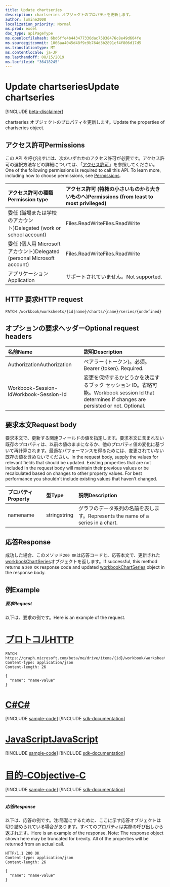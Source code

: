 ```yaml
---
title: Update chartseries
description: chartseries オブジェクトのプロパティを更新します。
author: lumine2008
localization_priority: Normal
ms.prod: excel
doc_type: apiPageType
ms.openlocfilehash: 6bd6ffe4b443477336dac75838476c8e49d604fe
ms.sourcegitcommit: 1066aa4045d48f9c9b764d3b2891cf4f806d17d5
ms.translationtype: MT
ms.contentlocale: ja-JP
ms.lasthandoff: 08/15/2019
ms.locfileid: "36418245"
---
```

# <a name="update-chartseries"></a><span data-ttu-id="4c5d6-103">Update chartseries</span><span class="sxs-lookup"><span data-stu-id="4c5d6-103">Update chartseries</span></span>

[!INCLUDE [beta-disclaimer](../../includes/beta-disclaimer.md)]

<span data-ttu-id="4c5d6-104">chartseries オブジェクトのプロパティを更新します。</span><span class="sxs-lookup"><span data-stu-id="4c5d6-104">Update the properties of chartseries object.</span></span>
## <a name="permissions"></a><span data-ttu-id="4c5d6-105">アクセス許可</span><span class="sxs-lookup"><span data-stu-id="4c5d6-105">Permissions</span></span>
<span data-ttu-id="4c5d6-p101">この API を呼び出すには、次のいずれかのアクセス許可が必要です。アクセス許可の選択方法などの詳細については、「[アクセス許可](/graph/permissions-reference)」を参照してください。</span><span class="sxs-lookup"><span data-stu-id="4c5d6-p101">One of the following permissions is required to call this API. To learn more, including how to choose permissions, see [Permissions](/graph/permissions-reference).</span></span>

|<span data-ttu-id="4c5d6-108">アクセス許可の種類</span><span class="sxs-lookup"><span data-stu-id="4c5d6-108">Permission type</span></span>      | <span data-ttu-id="4c5d6-109">アクセス許可 (特権の小さいものから大きいものへ)</span><span class="sxs-lookup"><span data-stu-id="4c5d6-109">Permissions (from least to most privileged)</span></span>              |
|:--------------------|:---------------------------------------------------------|
|<span data-ttu-id="4c5d6-110">委任 (職場または学校のアカウント)</span><span class="sxs-lookup"><span data-stu-id="4c5d6-110">Delegated (work or school account)</span></span> | <span data-ttu-id="4c5d6-111">Files.ReadWrite</span><span class="sxs-lookup"><span data-stu-id="4c5d6-111">Files.ReadWrite</span></span>    |
|<span data-ttu-id="4c5d6-112">委任 (個人用 Microsoft アカウント)</span><span class="sxs-lookup"><span data-stu-id="4c5d6-112">Delegated (personal Microsoft account)</span></span> | <span data-ttu-id="4c5d6-113">Files.ReadWrite</span><span class="sxs-lookup"><span data-stu-id="4c5d6-113">Files.ReadWrite</span></span>    |
|<span data-ttu-id="4c5d6-114">アプリケーション</span><span class="sxs-lookup"><span data-stu-id="4c5d6-114">Application</span></span> | <span data-ttu-id="4c5d6-115">サポートされていません。</span><span class="sxs-lookup"><span data-stu-id="4c5d6-115">Not supported.</span></span> |

## <a name="http-request"></a><span data-ttu-id="4c5d6-116">HTTP 要求</span><span class="sxs-lookup"><span data-stu-id="4c5d6-116">HTTP request</span></span>
<!-- { "blockType": "ignored" } -->
```http
PATCH /workbook/worksheets/{id|name}/charts/{name}/series/{undefined}
```
## <a name="optional-request-headers"></a><span data-ttu-id="4c5d6-117">オプションの要求ヘッダー</span><span class="sxs-lookup"><span data-stu-id="4c5d6-117">Optional request headers</span></span>
| <span data-ttu-id="4c5d6-118">名前</span><span class="sxs-lookup"><span data-stu-id="4c5d6-118">Name</span></span>       | <span data-ttu-id="4c5d6-119">説明</span><span class="sxs-lookup"><span data-stu-id="4c5d6-119">Description</span></span>|
|:-----------|:-----------|
| <span data-ttu-id="4c5d6-120">Authorization</span><span class="sxs-lookup"><span data-stu-id="4c5d6-120">Authorization</span></span>  | <span data-ttu-id="4c5d6-p102">ベアラー {トークン}。必須。</span><span class="sxs-lookup"><span data-stu-id="4c5d6-p102">Bearer {token}. Required.</span></span> |
| <span data-ttu-id="4c5d6-123">Workbook-Session-Id</span><span class="sxs-lookup"><span data-stu-id="4c5d6-123">Workbook-Session-Id</span></span>  | <span data-ttu-id="4c5d6-p103">変更を保持するかどうかを決定するブック セッション ID。省略可能。</span><span class="sxs-lookup"><span data-stu-id="4c5d6-p103">Workbook session Id that determines if changes are persisted or not. Optional.</span></span>|

## <a name="request-body"></a><span data-ttu-id="4c5d6-126">要求本文</span><span class="sxs-lookup"><span data-stu-id="4c5d6-126">Request body</span></span>
<span data-ttu-id="4c5d6-p104">要求本文で、更新する関連フィールドの値を指定します。要求本文に含まれない既存のプロパティは、以前の値のままになるか、他のプロパティ値の変化に基づいて再計算されます。最適なパフォーマンスを得るためには、変更されていない既存の値を含めないでください。</span><span class="sxs-lookup"><span data-stu-id="4c5d6-p104">In the request body, supply the values for relevant fields that should be updated. Existing properties that are not included in the request body will maintain their previous values or be recalculated based on changes to other property values. For best performance you shouldn't include existing values that haven't changed.</span></span>

| <span data-ttu-id="4c5d6-130">プロパティ</span><span class="sxs-lookup"><span data-stu-id="4c5d6-130">Property</span></span>     | <span data-ttu-id="4c5d6-131">型</span><span class="sxs-lookup"><span data-stu-id="4c5d6-131">Type</span></span>   |<span data-ttu-id="4c5d6-132">説明</span><span class="sxs-lookup"><span data-stu-id="4c5d6-132">Description</span></span>|
|:---------------|:--------|:----------|
|<span data-ttu-id="4c5d6-133">name</span><span class="sxs-lookup"><span data-stu-id="4c5d6-133">name</span></span>|<span data-ttu-id="4c5d6-134">string</span><span class="sxs-lookup"><span data-stu-id="4c5d6-134">string</span></span>|<span data-ttu-id="4c5d6-135">グラフのデータ系列の名前を表します。</span><span class="sxs-lookup"><span data-stu-id="4c5d6-135">Represents the name of a series in a chart.</span></span>|

## <a name="response"></a><span data-ttu-id="4c5d6-136">応答</span><span class="sxs-lookup"><span data-stu-id="4c5d6-136">Response</span></span>

<span data-ttu-id="4c5d6-137">成功した場合、このメソッド`200 OK`は応答コードと、応答本文で、更新された[workbookChartSeries](../resources/workbookchartseries.md)オブジェクトを返します。</span><span class="sxs-lookup"><span data-stu-id="4c5d6-137">If successful, this method returns a `200 OK` response code and updated [workbookChartSeries](../resources/workbookchartseries.md) object in the response body.</span></span>
## <a name="example"></a><span data-ttu-id="4c5d6-138">例</span><span class="sxs-lookup"><span data-stu-id="4c5d6-138">Example</span></span>
##### <a name="request"></a><span data-ttu-id="4c5d6-139">要求</span><span class="sxs-lookup"><span data-stu-id="4c5d6-139">Request</span></span>
<span data-ttu-id="4c5d6-140">以下は、要求の例です。</span><span class="sxs-lookup"><span data-stu-id="4c5d6-140">Here is an example of the request.</span></span>

# <a name="httptabhttp"></a>[<span data-ttu-id="4c5d6-141">プロトコル</span><span class="sxs-lookup"><span data-stu-id="4c5d6-141">HTTP</span></span>](#tab/http)
<!-- {
  "blockType": "request",
  "name": "update_chartseries"
}-->
```http
PATCH https://graph.microsoft.com/beta/me/drive/items/{id}/workbook/worksheets/{id|name}/charts/{name}/series/{undefined}
Content-type: application/json
Content-length: 26

{
  "name": "name-value"
}
```
# <a name="ctabcsharp"></a>[<span data-ttu-id="4c5d6-142">C#</span><span class="sxs-lookup"><span data-stu-id="4c5d6-142">C#</span></span>](#tab/csharp)
[!INCLUDE [sample-code](../includes/snippets/csharp/update-chartseries-csharp-snippets.md)]
[!INCLUDE [sdk-documentation](../includes/snippets/snippets-sdk-documentation-link.md)]

# <a name="javascripttabjavascript"></a>[<span data-ttu-id="4c5d6-143">JavaScript</span><span class="sxs-lookup"><span data-stu-id="4c5d6-143">JavaScript</span></span>](#tab/javascript)
[!INCLUDE [sample-code](../includes/snippets/javascript/update-chartseries-javascript-snippets.md)]
[!INCLUDE [sdk-documentation](../includes/snippets/snippets-sdk-documentation-link.md)]

# <a name="objective-ctabobjc"></a>[<span data-ttu-id="4c5d6-144">目的-C</span><span class="sxs-lookup"><span data-stu-id="4c5d6-144">Objective-C</span></span>](#tab/objc)
[!INCLUDE [sample-code](../includes/snippets/objc/update-chartseries-objc-snippets.md)]
[!INCLUDE [sdk-documentation](../includes/snippets/snippets-sdk-documentation-link.md)]

---

##### <a name="response"></a><span data-ttu-id="4c5d6-145">応答</span><span class="sxs-lookup"><span data-stu-id="4c5d6-145">Response</span></span>
<span data-ttu-id="4c5d6-p105">以下は、応答の例です。注:簡潔にするために、ここに示す応答オブジェクトは切り詰められている場合があります。すべてのプロパティは実際の呼び出しから返されます。</span><span class="sxs-lookup"><span data-stu-id="4c5d6-p105">Here is an example of the response. Note: The response object shown here may be truncated for brevity. All of the properties will be returned from an actual call.</span></span>
<!-- {
  "blockType": "response",
  "truncated": true,
  "@odata.type": "microsoft.graph.workbookChartSeries"
} -->
```http
HTTP/1.1 200 OK
Content-type: application/json
Content-length: 26

{
  "name": "name-value"
}
```

<!-- uuid: 8fcb5dbc-d5aa-4681-8e31-b001d5168d79
2015-10-25 14:57:30 UTC -->
<!--
{
  "type": "#page.annotation",
  "description": "Update chartseries",
  "keywords": "",
  "section": "documentation",
  "tocPath": "",
  "suppressions": [
  ]
}
-->
